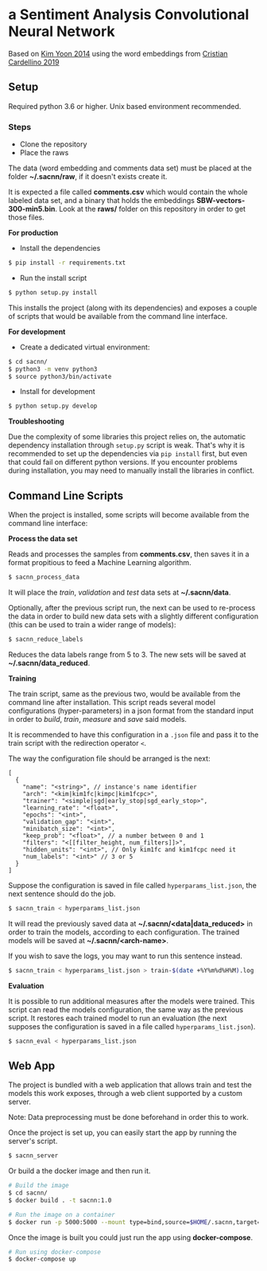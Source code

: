 # a Sentiment Analysis Convolutional Neural Network

Based on [Kim Yoon 2014](https://github.com/yoonkim/CNN_sentence) using the word embeddings from [Cristian Cardellino 2019](https://crscardellino.github.io/SBWCE/)

## Setup

Required python 3.6 or higher. Unix based environment recommended.

### Steps

* Clone the repository
* Place the raws

The data (word embedding and comments data set) must be placed at the folder **~/.sacnn/raw**, if it doesn't exists create it.

It is expected a file called **comments.csv** which would contain the whole labeled data set, and a binary that holds the embeddings **SBW-vectors-300-min5.bin**. Look at the **raws/** folder on this repository in order to get those files.

**For production**

* Install the dependencies
```bash
$ pip install -r requirements.txt
```

* Run the install script
```bash
$ python setup.py install
```

This installs the project (along with its dependencies) and exposes a couple of scripts that would be available from the command line interface.

**For development**

* Create a dedicated virtual environment:

```bash
$ cd sacnn/
$ python3 -m venv python3
$ source python3/bin/activate
```

* Install for development
```bash
$ python setup.py develop
```

**Troubleshooting**

Due the complexity of some libraries this project relies on, the automatic dependency installation through `setup.py` script is weak. That's why it is recommended to set up the dependencies via `pip install` first, but even that could fail on different python versions. If you encounter problems during installation, you may need to manually install the libraries in conflict.

## Command Line Scripts

When the project is installed, some scripts will become available from the command line interface:

**Process the data set**

Reads and processes the samples from **comments.csv**, then saves it in a format propitious to feed a Machine Learning algorithm.

```bash
$ sacnn_process_data
```

It will place the *train*, *validation* and *test* data sets at **~/.sacnn/data**.

Optionally, after the previous script run, the next can be used to re-process the data in order to build new data sets with a slightly different configuration (this can be used to train a wider range of models):

```bash
$ sacnn_reduce_labels
```

Reduces the data labels range from 5 to 3. The new sets will be saved at  **~/.sacnn/data\_reduced**.

**Training**

The train script, same as the previous two, would be available from the command line after installation. This script reads several model configurations (hyper-parameters) in a json format from the standard input in order to *build*, *train*, *measure* and *save* said models.

It is recommended to have this configuration in a `.json` file and pass it to the train script with the redirection operator `<`.

The way the configuration file should be arranged is the next:

```jsonc
[
  {
    "name": "<string>", // instance's name identifier
    "arch": "<kim|kim1fc|kimpc|kim1fcpc>",
    "trainer": "<simple|sgd|early_stop|sgd_early_stop>",
    "learning_rate": "<float>",
    "epochs": "<int>",
    "validation_gap": "<int>",
    "minibatch_size": "<int>",
    "keep_prob": "<float>", // a number between 0 and 1
    "filters": "<[[filter_height, num_filters]]>",
    "hidden_units": "<int>", // Only kim1fc and kim1fcpc need it
    "num_labels": "<int>" // 3 or 5
  }
]
```

Suppose the configuration is saved in file called `hyperparams_list.json`, the next sentence should do the job.

```bash
$ sacnn_train < hyperparams_list.json
```

It will read the previously saved data at **~/.sacnn/\<data|data_reduced\>** in order to train the models, according to each configuration. The trained models will be saved at **~/.sacnn/\<arch-name\>**.

If you wish to save the logs, you may want to run this sentence instead.

```bash
$ sacnn_train < hyperparams_list.json > train-$(date +%Y%m%d%H%M).log
```

**Evaluation**

It is possible to run additional measures after the models were trained. This script can read the models configuration, the same way as the previous script. It restores each trained model to run an evaluation (the next supposes the configuration is saved in a file called `hyperparams_list.json`).

```bash
$ sacnn_eval < hyperparams_list.json
```

## Web App

The project is bundled with a web application that allows train and test the models this work exposes, through a web client supported by a custom server.

Note: Data preprocessing must be done beforehand in order this to work.

Once the project is set up, you can easily start the app by running the server's script.

```bash
$ sacnn_server
```

Or build a the docker image and then run it.
```bash
# Build the image
$ cd sacnn/
$ docker build . -t sacnn:1.0
```

```bash
# Run the image on a container
$ docker run -p 5000:5000 --mount type=bind,source=$HOME/.sacnn,target=/root/.sacnn sacnn:1.0
```

Once the image is built you could just run the app using **docker-compose**.
```bash
# Run using docker-compose
$ docker-compose up
```
